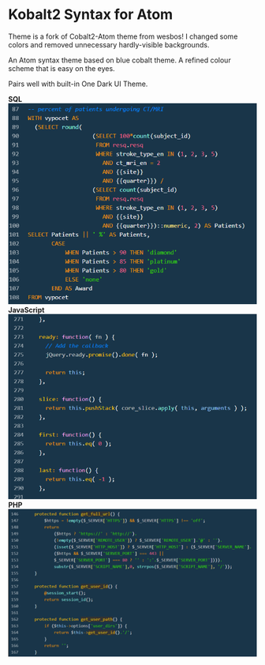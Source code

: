 # Kobalt2 Syntax for Atom

Theme is a fork of Cobalt2-Atom theme from wesbos!
I changed some colors and removed unnecessary hardly-visible backgrounds.

An Atom syntax theme based on blue cobalt theme. A refined colour scheme that is easy on the eyes.

Pairs well with built-in One Dark UI Theme.

<b>SQL</b><br>
![Screenshot](https://github.com/atranel/kobalt2-atom/raw/master/sql.png)
<br>
<b>JavaScript</b><br>
![Screenshot](https://github.com/atranel/kobalt2-atom/raw/master/javascript.png)
<br>
<b>PHP</b><br>
![Screenshot](https://github.com/atranel/kobalt2-atom/raw/master/php.png)
